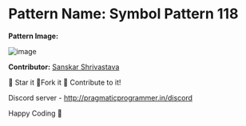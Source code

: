 # Pattern Name: Symbol Pattern 118

**Pattern Image:**


![image](/Patterns/Symbol_Patterns/img/118.PNG)

**Contributor:** [Sanskar Shrivastava](https://github.com/SanskarSh)

:star2: Star it :fork_and_knife:Fork it :handshake: Contribute to it!

Discord server  - http://pragmaticprogrammer.in/discord

Happy Coding :purple_heart: